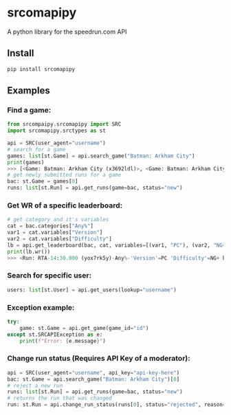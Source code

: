 # srcomapipy
A python library for the speedrun.com API
## Install
```python
pip install srcomapipy
```
## Examples
### Find a game:
```python
from srcompaipy.srcomapipy import SRC
import srcomapipy.srctypes as st

api = SRC(user_agent="username")
# search for a game
games: list[st.Game] = api.search_game("Batman: Arkham City")
print(games)
>>> [<Game: Batman: Arkham City (x3692ldl)>, <Game: Batman: Arkham City Lockdown (9d3808w1)>, <Game: Batman: Arkham City Category Extensions (m1mnnv3d)>]
# get newly submitted runs for a game
bac: st.Game = games[0]
runs: list[st.Run] = api.get_runs(game=bac, status="new")
```
### Get WR of a specific leaderboard:
```python
# get category and it's variables
cat = bac.categories["Any%"]
var1 = cat.variables["Version"]
var2 = cat.variables["Difficulty"]
lb = api.get_leaderboard(bac, cat, variables=[(var1, "PC"), (var2, "NG+")])
print(lb.wr())
>>> <Run: RTA-14:30.000 (yox7rk5y)-Any%-'Version'=PC 'Difficulty'=NG+ by Bepsi>
```
### Search for specific user:
```python
users: list[st.User] = api.get_users(lookup="username")
```
### Exception example:
```python
try:
    game: st.Game = api.get_game(game_id="id")
except st.SRCAPIException as e:
    print(f"Error: {e.message}")
```
### Change run status (Requires API Key of a moderator):
```python
api = SRC(user_agent="username", api_key="api-key-here")
bac: st.Game = api.search_game("Batman: Arkham City")[0]
# reject a new run
runs: list[st.Run] = api.get_runs(game=bac, status="new")
# returns the run that was changed
run: st.Run = api.change_run_status(runs[0], status="rejected", reason="reason")
```